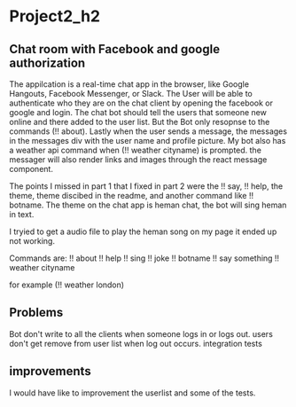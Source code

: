 # Project2_h2

## Chat room with Facebook and google authorization 

The appilcation is a real-time chat app in the browser, like Google Hangouts, 
Facebook Messenger, or Slack. The User will be able to authenticate who they
are on the chat client by opening the facebook or google and login. 
The chat bot should tell the users that someone new online and there added to 
the user list. But the Bot only resopnse to the commands (!! about). Lastly 
when the user sends a message, the messages in the messages div with the 
user name and profile picture. My bot also has a weather api command  when
(!! weather cityname) is prompted. the messager will also render links and images
through the react message component.
    
The points I missed in part 1 that I fixed in part 2 were the !! say, !! help,
the theme, theme discibed in the readme, and another command like 
!! botname. The theme on the chat app is heman chat, the bot will sing heman 
in text. 
    
I tryied to get a audio file to play the heman song on my page it ended up
not working.

Commands are:
!! about
!! help
!! sing
!! joke
!! botname
!! say something
!! weather cityname 


for example (!! weather london)

## Problems


Bot don't write to all the clients when someone logs in or logs out.
users don't get remove from user list when log out occurs.
integration tests

## improvements


I would have like to improvement the userlist and some of the tests.
